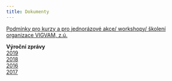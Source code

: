 ```yaml
---
title: Dokumenty
---
```

[Podmínky pro kurzy a pro jednorázové akce/ workshopy/ školení organizace VIGVAM, z.ú.](/docs/Podminky_kurzy_akce_VIGVAM_2018_19.pdf)

**Výroční zprávy**\
[2019](/docs/VZ_VIGVAM_2019.pdf)\
[2018](/docs/VZ_VIGVAM_2018.pdf)\
[2016](/docs/VZ_VIGVAM_2016.pdf)\
[2017](/docs/VZ_VIGVAM_2017.pdf)
